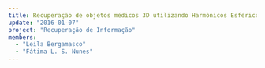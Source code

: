 ```yaml
---
title: Recuperação de objetos médicos 3D utilizando Harmônicos Esféricos e redes de fluxo
update: "2016-01-07"
project: "Recuperação de Informação"
members:
  - "Leila Bergamasco"
  - "Fátima L. S. Nunes"
---
```



